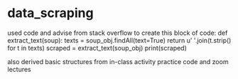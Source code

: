 # data_scraping

used code and advise from stack overflow to create this block of code:
def extract_text(soup):
    texts = soup_obj.findAll(text=True)
    return u' '.join(t.strip() for t in texts)
scraped = extract_text(soup_obj)
print(scraped)

also derived basic structures from in-class activity practice code and zoom lectures

